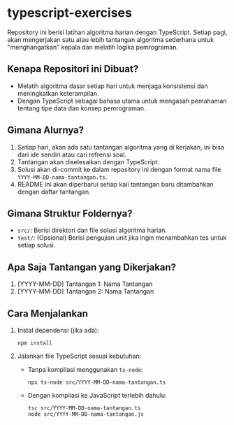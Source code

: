 # typescript-exercises

Repository ini berisi latihan algoritma harian dengan TypeScript. Setiap pagi, akan mengerjakan satu atau lebih tantangan algoritma sederhana untuk "menghangatkan" kepala dan melatih logika pemrograman.

## Kenapa Repositori ini Dibuat?
- Melatih algoritma dasar setiap hari untuk menjaga konsistensi dan meningkatkan keterampilan.
- Dengan TypeScript sebagai bahasa utama untuk mengasah pemahaman tentang tipe data dan konsep pemrograman.

## Gimana Alurnya?
1. Setiap hari, akan ada satu tantangan algoritma yang di kerjakan, ini bisa dari ide sendiri atau cari refrensi soal.
2. Tantangan akan diselesaikan dengan TypeScript.
3. Solusi akan di-commit ke dalam repository ini dengan format nama file `YYYY-MM-DD-nama-tantangan.ts`.
4. README ini akan diperbarui setiap kali tantangan baru ditambahkan dengan daftar tantangan.

## Gimana Struktur Foldernya?
- `src/`: Berisi direktori dan file solusi algoritma harian.
- `test/`: (Opsional) Berisi pengujian unit jika ingin menambahkan tes untuk setiap solusi.

## Apa Saja Tantangan yang Dikerjakan?
1. [YYYY-MM-DD] Tantangan 1: Nama Tantangan
2. [YYYY-MM-DD] Tantangan 2: Nama Tantangan

## Cara Menjalankan
1. Instal dependensi (jika ada):
   ```
   npm install
   ```

2. Jalankan file TypeScript sesuai kebutuhan:
   - Tanpa kompilasi menggunakan `ts-node`:
     ```
     npx ts-node src/YYYY-MM-DD-nama-tantangan.ts
     ```

   - Dengan kompilasi ke JavaScript terlebih dahulu:
     ```
     tsc src/YYYY-MM-DD-nama-tantangan.ts
     node src/YYYY-MM-DD-nama-tantangan.js
     ```
